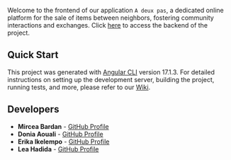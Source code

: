 Welcome to the frontend of our application `A deux pas`, a dedicated online platform for the sale of items between neighbors, fostering community interactions and exchanges. Click [here](https://github.com/a-deux-pas/back-a-deux-pas) to access the backend of the project.

## Quick Start

This project was generated with [Angular CLI](https://github.com/angular/angular-cli) version 17.1.3.
For detailed instructions on setting up the development server, building the project, running tests, and more, please refer to our [Wiki](https://github.com/a-deux-pas/front-a-deux-pas/wiki).

## Developers

- **Mircea Bardan** - [GitHub Profile](https://github.com/BardanMircea)
- **Donia Aouali** - [GitHub Profile](https://github.com/douniabed)
- **Erika Ikelempo** - [GitHub Profile](https://github.com/Erikaike)
- **Lea Hadida** - [GitHub Profile](https://github.com/leahad)
